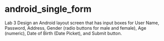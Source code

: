 # android_single_form

Lab 3 Design an Android layout screen that has input boxes for User Name, Password, Address, Gender (radio buttons for male and female), Age (numeric), Date of Birth (Date Picket), and Submit button. 
